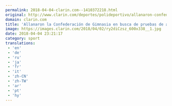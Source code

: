 ```yaml
---
permalink: 2018-04-04-clarin.com--1410372218.html
original: http://www.clarin.com/deportes/polideportivo/allanaron-confederacion-gimnasia-busca-pruebas-abusos-atletas-olimpicos_0_rJMJ62GjG.html
domain: clarin.com
title: 'Allanaron la Confederación de Gimnasia en busca de pruebas de abusos a los atletas olímpicos'
image: https://images.clarin.com/2018/04/02/ry2diCzsz_600x338__1.jpg
date: 2018-04-04 23:21:17
category: sport
translations: 
 - 'en'
 - 'de'
 - 'ru'
 - 'ja'
 - 'fr'
 - 'it'
 - 'zh-CN'
 - 'zh-TW'
 - 'ar'
 - 'pt'
 - 'hy'
---
```


